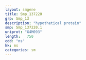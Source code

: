 ```yaml
---
layout: smgene
title: Smp_137220
grp: Smp_13
description: "hypothetical protein"
smp: Smp_137220.1
uniprot: "G4M093"
length:   750
cdd: "ns"
kk: ns
categories: sm
---
```


